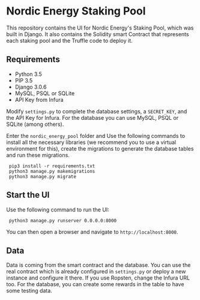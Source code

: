 # Nordic Energy Staking Pool

This repository contains the UI for Nordic Energy's Staking Pool, which was built in Django. It also contains the Solidity smart Contract that represents each staking pool and the Truffle code to deploy it.

## Requirements

* Python 3.5
* PIP 3.5
* Django 3.0.6
* MySQL, PSQL or SQLite
* API Key from Infura

Modify `settings.py` to complete the database settings, a `SECRET_KEY`, and the API Key for Infura. For the database you can use MySQL, PSQL or SQLite (among others). 

Enter the `nordic_energy_pool` folder and Use the following commands to install all the necessary libraries (we recommend you to use a virtual environment for this), create the migrations to generate the database tables and run these migrations.

```
 pip3 install -r requirements.txt
 python3 manage.py makemigrations
 python3 manage.py migrate
```

## Start the UI

Use the following command to run the UI:

```
 python3 manage.py runserver 0.0.0.0:8000
```

You can then open a browser and navigate to `http://localhost:8000`.


## Data

Data is coming from the smart contract and the database. You can use the real contract which is already configured in `settings.py` or deploy a new instance and configure it there. If you use Ropsten, change the Infura URL too. For the database, you can create some rewards in the table to have some testing data.